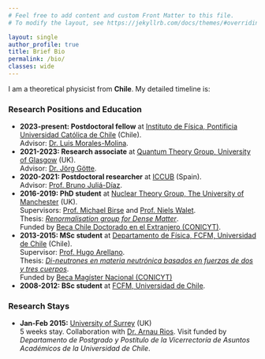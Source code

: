 ```yaml
---
# Feel free to add content and custom Front Matter to this file.
# To modify the layout, see https://jekyllrb.com/docs/themes/#overriding-theme-defaults

layout: single
author_profile: true
title: Brief Bio
permalink: /bio/
classes: wide
---
```


I am a theoretical physicist from **Chile**. My detailed timeline is:

### Research Positions and Education

* **2023-present: Postdoctoral fellow** at [Instituto de Física, Pontificia Universidad Católica de Chile](https://fisica.uc.cl/) (Chile).<br>
    Advisor: [Dr. Luis Morales-Molina](https://scholar.google.com/citations?hl=en&user=uPyaO_QAAAAJ&view_op=list_works&sortby=pubdate).
* **2021-2023: Research associate** at [Quantum Theory Group, University of Glasgow](https://www.gla.ac.uk/schools/physics/research/groups/qtg/) (UK).<br>
    Advisor: [Dr. Jörg Götte](http://jbgoette.net).
* **2020-2021: Postdoctoral researcher** at [ICCUB](http://icc.ub.edu/) (Spain).<br>
    Advisor: [Prof. Bruno Juliá-Díaz](http://www.ecm.ub.es/~bruno/).
* **2016-2019: PhD student** at [Nuclear Theory Group, The University of Manchester](https://theory.physics.manchester.ac.uk/groups/index.php/home/groups/nuclear-theory/) (UK).<br>
    Supervisors: [Prof. Michael Birse](https://theory.physics.manchester.ac.uk/~mikeb/) and [Prof. Niels Walet](https://scholar.google.com/citations?user=gU6xqZcAAAAJ&hl=en&oi=ao).<br>
    Thesis: [_Renormalisation group for Dense Matter_](https://www.research.manchester.ac.uk/portal/en/theses/renormalisation-group-for-dense-matter%28713bb6ed-a52d-45ce-846d-b0a1c7477257%29.html).<br>
    Funded by [Beca Chile Doctorado en el Extranjero (CONICYT)](https://www.conicyt.cl/becasconicyt/2016/01/13/becas-doctorado-en-el-extranjero-bch-2016/).
* **2013-2015: MSc student** at [Departamento de Física, FCFM, Universidad de Chile](http://www.dfi.uchile.cl) (Chile).<br>
    Supervisor: [Prof. Hugo Arellano](http://www.dfi.uchile.cl/en/team/hugo_arellano/).<br>
    Thesis: [_Di-neutrones en materia neutrónica basados en fuerzas de dos y tres cuerpos_](http://repositorio.uchile.cl/handle/2250/136475).<br>
    Funded by [Beca Magíster Nacional (CONICYT)](https://www.conicyt.cl/becasconicyt/2013/05/22/beca-para-estudios-de-magister-en-chile-ano-academico-2013-concurso-complementario/)
* **2008-2012: BSc student** at [FCFM, Universidad de Chile](http://ingenieria.uchile.cl).

### Research Stays

* **Jan-Feb 2015:** [University of Surrey](https://www.surrey.ac.uk/theoretical-nuclear-physics-group/research/ab-initio-nuclear-theory) (UK)<br>
    5 weeks stay. Collaboration with [Dr. Arnau Rios](https://sites.google.com/view/arnaurios/home). Visit funded by _Departamento de Postgrado y Postítulo de la Vicerrectoría de Asuntos Académicos de la Universidad de Chile_.

